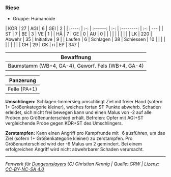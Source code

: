### Riese

- Gruppe: Humanoide

|  KÖR   | 27  |   AGI    |  6  |    GEI     |  2  |
| :----: | :-: | :------: | :-: | :--------: | :-: | --- |
|   ST   |  7  |    BE    |  3  |     VE     |  1  |
|   HÄ   |  7  |    GE    |  0  |     AU     |  0  |
|        |     |          |     |            |     |     |
|   LK   | 220 |  Abwehr  | 35  | Initiative |  9  |
| Laufen |  6  | Schlagen | 38  | Schiessen  | 10  |
|        |     |          |     |            |     |     |
|   GH   | 29  |    GK    | ri  |     EP     | 347 |

|                    Bewaffnung                     |
| :-----------------------------------------------: |
| Baumstamm (WB+4, GA-4), Geworf. Fels (WB+4, GA-4) |

|  Panzerung   |
| :----------: |
| Felle (PA+1) |

**Umschlingen:** Schlagen-Immersieg umschlingt Ziel mit freier Hand (sofern 1+ Größenkategorie kleiner), welches fortan ST Punkte abwehrb. Schaden erleidet, sich nicht frei bewegen kann und einen Malus von -2 auf alle Proben pro Größenunterschied erhält. Befreien: Opfer mit AGI+ST vergleichende Probe gegen KÖR+ST des Umschlingers.

**Zerstampfen:** Kann einen Angriff pro Kampfrunde mit -6 ausführen, um das Ziel (sofern 1+ Größenkategorie kleiner) zu zerstampfen. Pro Größenunterschied wird der -6 Malus um 2 gemindert. Bei einem erfolgreichen Angriff wird nicht abwehrbarer Schaden verursacht.

---

_Fanwerk für [Dungeonslayers](https://www.dungeonslayers.net/) (C) Christian Kennig | Quelle: GRW | Lizenz: [CC-BY-NC-SA 4.0](https://creativecommons.org/licenses/by-nc-sa/4.0/deed.de)_

